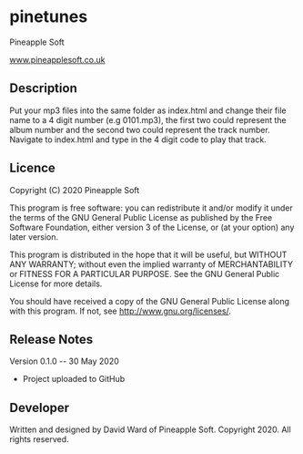 # pinetunes

Pineapple Soft

www.pineapplesoft.co.uk


Description
------------

Put your mp3 files into the same folder as index.html and change their file name to a 4 digit number (e.g 0101.mp3), the first two could represent the album number and the second two could represent the track number. Navigate to index.html and type in the 4 digit code to play that track.



Licence
--------

Copyright (C) 2020 Pineapple Soft

This program is free software: you can redistribute it and/or modify it under the terms of the GNU General Public License as published by the Free Software Foundation, either version 3 of the License, or (at your option) any later version.

This program is distributed in the hope that it will be useful, but WITHOUT ANY WARRANTY; without even the implied warranty of MERCHANTABILITY or FITNESS FOR A PARTICULAR PURPOSE.  See the GNU General Public License for more details.

You should have received a copy of the GNU General Public License along with this program.  If not, see <http://www.gnu.org/licenses/>.


Release Notes
--------------

Version 0.1.0 -- 30 May 2020

+ Project uploaded to GitHub


Developer
----------

Written and designed by David Ward of Pineapple Soft. Copyright 2020. All rights reserved.
